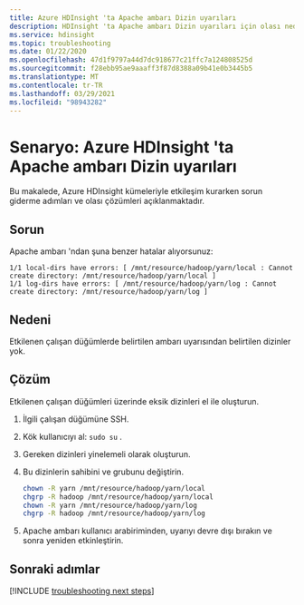 ```yaml
---
title: Azure HDInsight 'ta Apache ambarı Dizin uyarıları
description: HDInsight 'ta Apache ambarı Dizin uyarıları için olası nedenleri ve çözümleri tartışma ve çözümleme.
ms.service: hdinsight
ms.topic: troubleshooting
ms.date: 01/22/2020
ms.openlocfilehash: 47d1f9797a44d7dc918677c21ffc7a124808525d
ms.sourcegitcommit: f28ebb95ae9aaaff3f87d8388a09b41e0b3445b5
ms.translationtype: MT
ms.contentlocale: tr-TR
ms.lasthandoff: 03/29/2021
ms.locfileid: "98943282"
---
```

# <a name="scenario-apache-ambari-directory-alerts-in-azure-hdinsight"></a>Senaryo: Azure HDInsight 'ta Apache ambarı Dizin uyarıları

Bu makalede, Azure HDInsight kümeleriyle etkileşim kurarken sorun giderme adımları ve olası çözümleri açıklanmaktadır.

## <a name="issue"></a>Sorun

Apache ambarı 'ndan şuna benzer hatalar alıyorsunuz:

```
1/1 local-dirs have errors: [ /mnt/resource/hadoop/yarn/local : Cannot create directory: /mnt/resource/hadoop/yarn/local ]
1/1 log-dirs have errors: [ /mnt/resource/hadoop/yarn/log : Cannot create directory: /mnt/resource/hadoop/yarn/log ]
```

## <a name="cause"></a>Nedeni

Etkilenen çalışan düğümlerde belirtilen ambarı uyarısından belirtilen dizinler yok.

## <a name="resolution"></a>Çözüm

Etkilenen çalışan düğümleri üzerinde eksik dizinleri el ile oluşturun.

1. İlgili çalışan düğümüne SSH.

1. Kök kullanıcıyı al: `sudo su` .

1. Gereken dizinleri yinelemeli olarak oluşturun.

1. Bu dizinlerin sahibini ve grubunu değiştirin.

    ```bash
    chown -R yarn /mnt/resource/hadoop/yarn/local
    chgrp -R hadoop /mnt/resource/hadoop/yarn/local
    chown -R yarn /mnt/resource/hadoop/yarn/log
    chgrp -R hadoop /mnt/resource/hadoop/yarn/log
    ```

1. Apache ambarı kullanıcı arabiriminden, uyarıyı devre dışı bırakın ve sonra yeniden etkinleştirin.

## <a name="next-steps"></a>Sonraki adımlar

[!INCLUDE [troubleshooting next steps](../../../includes/hdinsight-troubleshooting-next-steps.md)]
